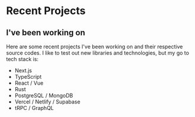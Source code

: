 # Recent Projects 
## I've been working on
Here are some recent projects I've been working on and their respective source codes. I like to test out new libraries and technologies, but my go to tech stack is:

- Next.js
- TypeScript
- React / Vue
- Rust
- PostgreSQL / MongoDB
- Vercel / Netlify / Supabase
- tRPC / GraphQL 
